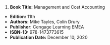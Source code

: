 1. **Book Title:** Management and Cost Accounting
- **Edition:** 11th
- **Authors:** Mike Tayles, Colin Drury
- **Publisher:** Cengage Learning EMEA
- **ISBN-13:** 978-1473773615
- **Publication Date:** December 10, 2020
